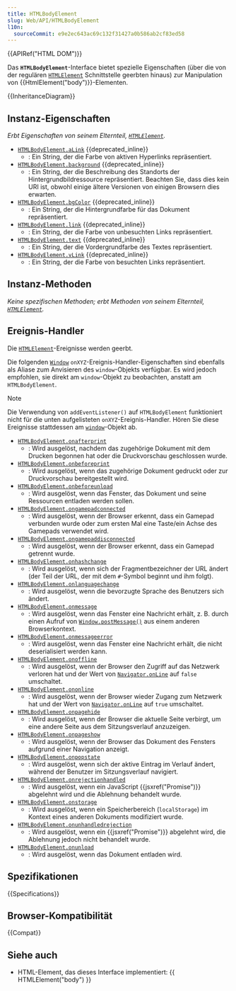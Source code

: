 ```yaml
---
title: HTMLBodyElement
slug: Web/API/HTMLBodyElement
l10n:
  sourceCommit: e9e2ec643ac69c132f31427a0b586ab2cf83ed58
---
```


{{APIRef("HTML DOM")}}

Das **`HTMLBodyElement`**-Interface bietet spezielle Eigenschaften (über die von der regulären [`HTMLElement`](/de/docs/Web/API/HTMLElement) Schnittstelle geerbten hinaus) zur Manipulation von {{HtmlElement("body")}}-Elementen.

{{InheritanceDiagram}}

## Instanz-Eigenschaften

_Erbt Eigenschaften von seinem Elternteil, [`HTMLElement`](/de/docs/Web/API/HTMLElement)._

- [`HTMLBodyElement.aLink`](/de/docs/Web/API/HTMLBodyElement/aLink) {{deprecated_inline}}
  - : Ein String, der die Farbe von aktiven Hyperlinks repräsentiert.
- [`HTMLBodyElement.background`](/de/docs/Web/API/HTMLBodyElement/background) {{deprecated_inline}}
  - : Ein String, der die Beschreibung des Standorts der Hintergrundbildressource repräsentiert. Beachten Sie, dass dies kein URI ist, obwohl einige ältere Versionen von einigen Browsern dies erwarten.
- [`HTMLBodyElement.bgColor`](/de/docs/Web/API/HTMLBodyElement/bgColor) {{deprecated_inline}}
  - : Ein String, der die Hintergrundfarbe für das Dokument repräsentiert.
- [`HTMLBodyElement.link`](/de/docs/Web/API/HTMLBodyElement/link) {{deprecated_inline}}
  - : Ein String, der die Farbe von unbesuchten Links repräsentiert.
- [`HTMLBodyElement.text`](/de/docs/Web/API/HTMLBodyElement/text) {{deprecated_inline}}
  - : Ein String, der die Vordergrundfarbe des Textes repräsentiert.
- [`HTMLBodyElement.vLink`](/de/docs/Web/API/HTMLBodyElement/vLink) {{deprecated_inline}}
  - : Ein String, der die Farbe von besuchten Links repräsentiert.

## Instanz-Methoden

_Keine spezifischen Methoden; erbt Methoden von seinem Elternteil, [`HTMLElement`](/de/docs/Web/API/HTMLElement)._

## Ereignis-Handler

Die [`HTMLElement`](/de/docs/Web/API/HTMLElement)-Ereignisse werden geerbt.

Die folgenden [`Window`](/de/docs/Web/API/Window) `onXYZ`-Ereignis-Handler-Eigenschaften sind ebenfalls als Aliase zum Anvisieren des `window`-Objekts verfügbar. Es wird jedoch empfohlen, sie direkt am `window`-Objekt zu beobachten, anstatt am `HTMLBodyElement`.

> [!NOTE]
> Die Verwendung von `addEventListener()` auf `HTMLBodyElement` funktioniert nicht für die unten aufgelisteten `onXYZ`-Ereignis-Handler. Hören Sie diese Ereignisse stattdessen am [`window`](/de/docs/Web/API/Window)-Objekt ab.

- [`HTMLBodyElement.onafterprint`](/de/docs/Web/API/Window/afterprint_event)
  - : Wird ausgelöst, nachdem das zugehörige Dokument mit dem Drucken begonnen hat oder die Druckvorschau geschlossen wurde.
- [`HTMLBodyElement.onbeforeprint`](/de/docs/Web/API/Window/beforeprint_event)
  - : Wird ausgelöst, wenn das zugehörige Dokument gedruckt oder zur Druckvorschau bereitgestellt wird.
- [`HTMLBodyElement.onbeforeunload`](/de/docs/Web/API/Window/beforeunload_event)
  - : Wird ausgelöst, wenn das Fenster, das Dokument und seine Ressourcen entladen werden sollen.
- [`HTMLBodyElement.ongamepadconnected`](/de/docs/Web/API/Window/gamepadconnected_event)
  - : Wird ausgelöst, wenn der Browser erkennt, dass ein Gamepad verbunden wurde oder zum ersten Mal eine Taste/ein Achse des Gamepads verwendet wird.
- [`HTMLBodyElement.ongamepaddisconnected`](/de/docs/Web/API/Window/gamepaddisconnected_event)
  - : Wird ausgelöst, wenn der Browser erkennt, dass ein Gamepad getrennt wurde.
- [`HTMLBodyElement.onhashchange`](/de/docs/Web/API/Window/hashchange_event)
  - : Wird ausgelöst, wenn sich der Fragmentbezeichner der URL ändert (der Teil der URL, der mit dem `#`-Symbol beginnt und ihm folgt).
- [`HTMLBodyElement.onlanguagechange`](/de/docs/Web/API/Window/languagechange_event)
  - : Wird ausgelöst, wenn die bevorzugte Sprache des Benutzers sich ändert.
- [`HTMLBodyElement.onmessage`](/de/docs/Web/API/Window/message_event)
  - : Wird ausgelöst, wenn das Fenster eine Nachricht erhält, z. B. durch einen Aufruf von [`Window.postMessage()`](/de/docs/Web/API/Window/postMessage) aus einem anderen Browserkontext.
- [`HTMLBodyElement.onmessageerror`](/de/docs/Web/API/Window/messageerror_event)
  - : Wird ausgelöst, wenn das Fenster eine Nachricht erhält, die nicht deserialisiert werden kann.
- [`HTMLBodyElement.onoffline`](/de/docs/Web/API/Window/offline_event)
  - : Wird ausgelöst, wenn der Browser den Zugriff auf das Netzwerk verloren hat und der Wert von [`Navigator.onLine`](/de/docs/Web/API/Navigator/onLine) auf `false` umschaltet.
- [`HTMLBodyElement.ononline`](/de/docs/Web/API/Window/online_event)
  - : Wird ausgelöst, wenn der Browser wieder Zugang zum Netzwerk hat und der Wert von [`Navigator.onLine`](/de/docs/Web/API/Navigator/onLine) auf `true` umschaltet.
- [`HTMLBodyElement.onpagehide`](/de/docs/Web/API/Window/pagehide_event)
  - : Wird ausgelöst, wenn der Browser die aktuelle Seite verbirgt, um eine andere Seite aus dem Sitzungsverlauf anzuzeigen.
- [`HTMLBodyElement.onpageshow`](/de/docs/Web/API/Window/pageshow_event)
  - : Wird ausgelöst, wenn der Browser das Dokument des Fensters aufgrund einer Navigation anzeigt.
- [`HTMLBodyElement.onpopstate`](/de/docs/Web/API/Window/popstate_event)
  - : Wird ausgelöst, wenn sich der aktive Eintrag im Verlauf ändert, während der Benutzer im Sitzungsverlauf navigiert.
- [`HTMLBodyElement.onrejectionhandled`](/de/docs/Web/API/Window/rejectionhandled_event)
  - : Wird ausgelöst, wenn ein JavaScript {{jsxref("Promise")}} abgelehnt wird und die Ablehnung behandelt wurde.
- [`HTMLBodyElement.onstorage`](/de/docs/Web/API/Window/storage_event)
  - : Wird ausgelöst, wenn ein Speicherbereich (`localStorage`) im Kontext eines anderen Dokuments modifiziert wurde.
- [`HTMLBodyElement.onunhandledrejection`](/de/docs/Web/API/Window/unhandledrejection_event)
  - : Wird ausgelöst, wenn ein {{jsxref("Promise")}} abgelehnt wird, die Ablehnung jedoch nicht behandelt wurde.
- [`HTMLBodyElement.onunload`](/de/docs/Web/API/Window/unload_event)
  - : Wird ausgelöst, wenn das Dokument entladen wird.

## Spezifikationen

{{Specifications}}

## Browser-Kompatibilität

{{Compat}}

## Siehe auch

- HTML-Element, das dieses Interface implementiert: {{ HTMLElement("body") }}
